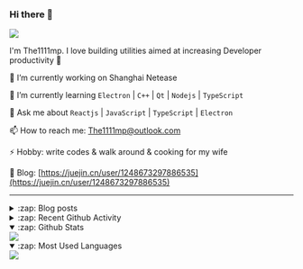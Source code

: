 ### Hi there 👋

![](https://komarev.com/ghpvc/?username=1111mp&color=green)

I'm The1111mp. I love building utilities aimed at increasing Developer productivity 🙌

🔭 I’m currently working on Shanghai Netease

🌱 I’m currently learning `Electron` | `C++` | `Qt` | `Nodejs` | `TypeScript`

💬 Ask me about `Reactjs` | `JavaScript` | `TypeScript` | `Electron`

📫 How to reach me: <a href="mailto:The1111mp@outlook.com">The1111mp@outlook.com</a>

⚡ Hobby: write codes & walk around & cooking for my wife

📖 Blog: [https://juejin.cn/user/1248673297886535](https://juejin.cn/user/1248673297886535)

***

<details>
  <summary>:zap: Blog posts</summary>

  - [使用 nvm-desktop 轻松安装和管理多个 node 版本](https://juejin.cn/post/7267791228872179727)
  - [Electron 中集成 SQLite3 数据库的最佳实践](https://juejin.cn/post/7202807471881306172)
  - [从0开发IM，单聊群聊在线离线消息以及消息的已读未读功能](https://juejin.cn/post/7202583557751865401)
  - [Electron（网页）中实现接近微信消息发送体验的消息输入框及界面](https://juejin.cn/post/7252505446396575781)
  - [Qt中基于QWebEngineView和QWebChannel实现与web的交互](https://juejin.cn/post/7238423148555501629)
</details>

<details>
  <summary>:zap: Recent Github Activity</summary>

  <!--START_SECTION:activity-->
1. 🔒 Closed issue [#3](https://github.com/1111mp/nvm-desktop/issues/3) in [1111mp/nvm-desktop](https://github.com/1111mp/nvm-desktop)
2. 🚀 Published release [v1.0.0](https://github.com/1111mp/simple-store/releases/tag/v1.0.0) in [1111mp/simple-store](https://github.com/1111mp/simple-store)
3. 🔒 Closed issue [#4](https://github.com/1111mp/nvm-desktop/issues/4) in [1111mp/nvm-desktop](https://github.com/1111mp/nvm-desktop)
4. 🗣 Commented on [#4](https://github.com/1111mp/nvm-desktop/issues/4#issuecomment-1687901965) in [1111mp/nvm-desktop](https://github.com/1111mp/nvm-desktop)
5. 🗣 Commented on [#3](https://github.com/1111mp/nvm-desktop/issues/3#issuecomment-1685844726) in [1111mp/nvm-desktop](https://github.com/1111mp/nvm-desktop)
6. 🚀 Published release [v1.3.0](https://github.com/1111mp/nvm-desktop/releases/tag/v1.3.0) in [1111mp/nvm-desktop](https://github.com/1111mp/nvm-desktop)
7. 🚀 Published release [v1.2.0](https://github.com/1111mp/nvm-desktop/releases/tag/v1.2.0) in [1111mp/nvm-desktop](https://github.com/1111mp/nvm-desktop)
8. 🚀 Published release [v1.1.0](https://github.com/1111mp/nvm-desktop/releases/tag/v1.1.0) in [1111mp/nvm-desktop](https://github.com/1111mp/nvm-desktop)
9. 🚀 Published release [v1.0.0](https://github.com/1111mp/nvm-desktop/releases/tag/v1.0.0) in [1111mp/nvm-desktop](https://github.com/1111mp/nvm-desktop)
10. 🚀 Published release [v1.0.0](https://github.com/1111mp/nvm-desktop/releases/tag/v1.0.0) in [1111mp/nvm-desktop](https://github.com/1111mp/nvm-desktop)
  <!--END_SECTION:activity-->
</details>

<details open>
  <summary>:zap: Github Stats</summary>

  <img align="center" src="https://github-readme-stats-sigma-five.vercel.app/api?username=1111mp&show_icons=true&hide_border=true&theme=gruvbox" />
</details>

<details open>
  <summary>:zap: Most Used Languages</summary>

  <img align="center" src="https://github-readme-stats-sigma-five.vercel.app/api/top-langs/?username=1111mp&layout=compact&show_icons=true&hide_border=true&theme=gruvbox" />
</details>


<!--
**1111mp/1111mp** is a ✨ _special_ ✨ repository because its `README.md` (this file) appears on your GitHub profile.

Here are some ideas to get you started:

- 🔭 I’m currently working on ...
- 🌱 I’m currently learning ...
- 👯 I’m looking to collaborate on ...
- 🤔 I’m looking for help with ...
- 💬 Ask me about ...
- 📫 How to reach me: ...
- 😄 Pronouns: ...
- ⚡ Fun fact: ...
-->

